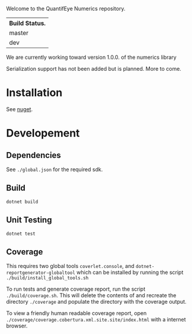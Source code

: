 Welcome to the QuantifEye Numerics repository.

<table>
	<tr>
		 <th colspan="2">Build Status.</th>
 	</tr>
 	<tr>
  		<td>master</td>
      <td><img src="https://travis-ci.com/QuantifEye/Qtfy.Net.Numerics.svg?token=4GppM9ERgowDjXBKpuH5&branch=master" alt=""/></td>
 	</tr>
	<tr>
  		<td>dev</td>
      <td><img src="https://travis-ci.com/QuantifEye/Qtfy.Net.Numerics.svg?token=4GppM9ERgowDjXBKpuH5&branch=dev" alt=""/></td>
 	</tr>
</table>

We are currently working toward version 1.0.0. of the numerics library

Serialization support has not been added but is planned. More to come.

# Installation
See [nuget](https://www.nuget.org/packages/Qtfy.Net.ExampleNugetRepository/).

# Developement
## Dependencies
See `./global.json` for the required sdk.

## Build
```shell
dotnet build
```
## Unit Testing
```shell
dotnet test
```
## Coverage
This requires two global tools `coverlet.console`, and `dotnet-reportgenerator-globaltool` which can be installed by running the script
`./build/install_global_tools.sh`

To run tests and generate coverage report, run the script `./build/coverage.sh`. This will delete the contents of and recreate the directory `./coverage` and populate the directory with the coverage output.

To view a friendly human readable coverage report, open `./coverage/coverage.cobertura.xml.site.site/index.html` with a internet browser.
